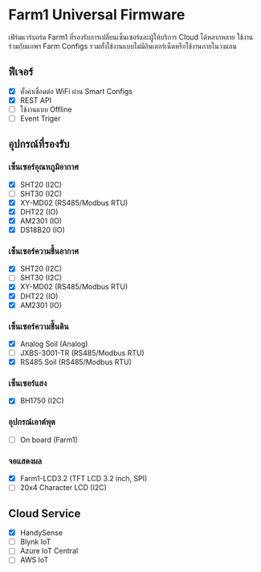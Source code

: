 # Farm1 Universal Firmware

เฟิร์มแวร์บอร์ด Farm1 ที่รองรับการเปลี่ยนเซ็นเซอร์และผู้ให้บริการ Cloud ได้หลากหลาย ใช้งานร่วมกับแอพฯ Farm Configs รวมทั้งใช้งานแบบไม่มีอินเตอร์เน็ตหรือใช้งานภายในวงแลน

## ฟีเจอร์

 - [x] ตั้งค่าเชื่อมต่อ WiFi ผ่าน Smart Configs
 - [x] REST API
 - [ ] ใช้งานแบบ Offline
 - [ ] Event Triger

## อุปกรณ์ที่รองรับ

### เซ็นเซอร์อุณหภูมิอากาศ

 - [x] SHT20 (I2C)
 - [ ] SHT30 (I2C)
 - [x] XY-MD02 (RS485/Modbus RTU)
 - [x] DHT22 (IO)
 - [x] AM2301 (IO)
 - [x] DS18B20 (IO)

### เซ็นเซอร์ความชื้นอากาศ

 - [x] SHT20 (I2C)
 - [ ] SHT30 (I2C)
 - [x] XY-MD02 (RS485/Modbus RTU)
 - [x] DHT22 (IO)
 - [x] AM2301 (IO)

### เซ็นเซอร์ความชื้นดิน

 - [x] Analog Soil (Analog)
 - [ ] JXBS-3001-TR (RS485/Modbus RTU)
 - [x] RS485 Soil (RS485/Modbus RTU)

### เซ็นเซอร์แสง

 - [x] BH1750 (I2C)

### อุปกรณ์เอาต์พุต

 - [ ] On board (Farm1)

### จอแสดงผล

 - [x] Farm1-LCD3.2 (TFT LCD 3.2 inch, SPI)
 - [ ] 20x4 Character LCD (I2C)

## Cloud Service

 - [x] HandySense
 - [ ] Blynk IoT
 - [ ] Azure IoT Central
 - [ ] AWS IoT
